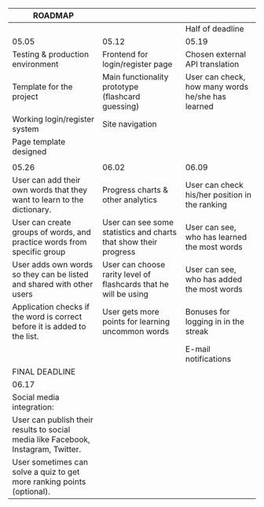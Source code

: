 | ROADMAP                                                                           |                                                                  |                                                   |
|-----------------------------------------------------------------------------------|------------------------------------------------------------------|---------------------------------------------------|
|                                                                                   |                                                                  | Half of deadline                                  |
| 05.05                                                                             | 05.12                                                            | 05.19                                             |
| Testing & production environment                                                  | Frontend for login/register page                                 | Chosen external API translation                   |
| Template for the project                                                          | Main functionality prototype (flashcard guessing)                | User can check, how many words he/she has learned |
| Working login/register system                                                     | Site navigation                                                  |                                                   |
| Page template designed                                                            |                                                                  |                                                   |
|                                                                                   |                                                                  |                                                   |
| 05.26                                                                             | 06.02                                                            | 06.09                                             |
| User can add their own words that they want to learn to the dictionary.           | Progress charts & other analytics                                | User can check his/her position in the ranking    |
| User can create groups of words, and practice words from specific group           | User can see some statistics and charts that show their progress | User can see, who has learned the most words      |
| User adds own words so they can be listed and shared with other users             | User can choose rarity level of flashcards that he will be using | User can see, who has added the most words        |
| Application checks if the word is correct before it is added to the list.         | User gets more points for learning uncommon words                | Bonuses for logging in in the streak              |
|                                                                                   |                                                                  | E-mail notifications                              |
| FINAL DEADLINE                                                                    |                                                                  |                                                   |
| 06.17                                                                             |                                                                  |                                                   |
| Social media integration:                                                         |                                                                  |                                                   |
| User can publish their results to social media like Facebook, Instagram, Twitter. |                                                                  |                                                   |
| User sometimes can solve a quiz to get more ranking points (optional).            |                                                                  |                                                   |